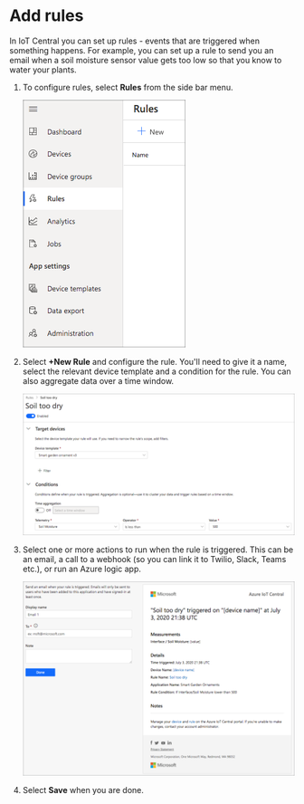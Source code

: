 # Add rules

In IoT Central you can set up rules - events that are triggered when something happens. For example, you can set up a rule to send you an email when a soil moisture sensor value gets too low so that you know to water your plants.

1. To configure rules, select **Rules** from the side bar menu.

    ![The rules menu item](../images/iot-central-rules-menu-item.png)

1. Select **+New Rule** and configure the rule. You'll need to give it a name, select the relevant device template and a condition for the rule. You can also aggregate data over a time window.

    ![Setting up a rule](../images/iot-central-rules-device-and-conditions.png)

1. Select one or more actions to run when the rule is triggered. This can be an email, a call to a webhook (so you can link it to Twilio, Slack, Teams etc.), or run an Azure logic app.

    ![configure an email rule](../images/iot-central-rule-email.png)

1. Select **Save** when you are done.
